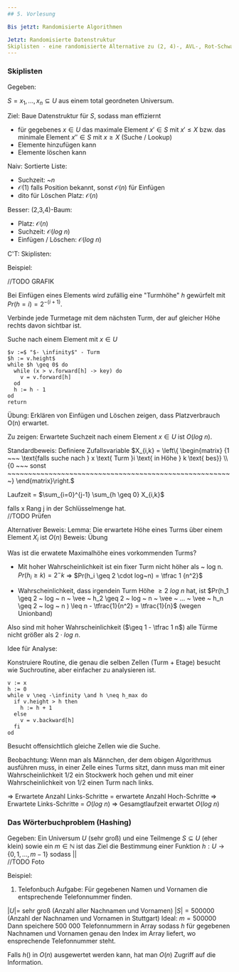 ```yaml
---
## 5. Vorlesung

Bis jetzt: Randomisierte Algorithmen

Jetzt: Randomisierte Datenstruktur
Skiplisten - eine randomisierte Alternative zu (2, 4)-, AVL-, Rot-Schwarz-, ... Bäumen
---
```

### Skiplisten

Gegeben:

$S = {x_1, ..., x_n} \subseteq U$ aus einem total geordneten Universum.

Ziel:
Baue Datenstruktur für $S$, sodass man effiziernt
- für gegebenes $x \in U$ das maximale Element $x' \in S$ mit $x' \leq X$ bzw. das minimale Element $x'' \in S$ mit $x \geq X$
 (Suche / Lookup)
- Elemente hinzufügen kann
- Elemente löschen kann

Naiv:
Sortierte Liste:
- Suchzeit: ~$n$
- $\mathcal{O}(1)$ falls Position bekannt, sonst $\mathcal{O}(n)$ für Einfügen
- dito für Löschen
Platz: $\mathcal{O}(n)$

Besser:
(2,3,4)-Baum:
- Platz: $\mathcal{O}(n)$
- Suchzeit: $\mathcal{O}(log~n)$
- Einfügen / Löschen: $\mathcal{O}(log~n)$

C'T:
Skiplisten:

Beispiel:

//TODO GRAFIK

Bei Einfügen eines Elements wird zufällig eine "Turmhöhe" $h$ gewürfelt mit $Pr(h = i) = 2^{-(i + 1)}$.

Verbinde jede Turmetage mit dem nächsten Turm, der auf gleicher Höhe rechts davon sichtbar ist.

Suche nach einem Element mit $x \in U$

```
$v :=$ "$- \infinity$" - Turm
$h := v.height$
while $h \geq 0$ do
  while (x > v.forward[h] -> key) do
    v = v.forward[h]
  od
  h := h - 1
od
return
```

Übung:
Erklären von Einfügen und Löschen zeigen, dass Platzverbrauch O(n) erwartet.

Zu zeigen: Erwartete Suchzeit nach einem Element $x \in U$ ist $O(log~n)$.

Standardbeweis:
Definiere Zufallsvariable
$X_{i,k} = \left\{
\begin{matrix}
    {1 ~~~ \text{falls suche nach } x \text{ Turm }i \text{ in Höhe } k \text{ bes}} \\
    {0 ~~~ sonst ~~~~~~~~~~~~~~~~~~~~~~~~~~~~~~~~~~~~~~~~~~~~~~~~~~~~~~~}
\end{matrix}\right.$

Laufzeit = $\sum_{i=0}^{j-1} \sum_{h \geq 0} X_{i,k}$

falls x Rang j in der Schlüsselmenge hat.  
//TODO Prüfen

Alternativer Beweis:
Lemma:
Die erwartete Höhe eines Turms über einem Element $X_i$ ist $O(n)$
Beweis:
Übung

Was ist die erwatete Maximalhöhe eines vorkommenden Turms?

- Mit hoher Wahrscheinlichkeit ist ein fixer Turm nicht höher als ~ log n. $Pr(h_i \geq k) = 2 ^-k$ => $Pr(h_i \geq 2 \cdot log~n) = \tfrac 1 {n^2}$

- Wahrscheinlichkeit, dass irgendein Turm Höhe $\geq 2 ~log~ n$ hat, ist $Pr(h_1 \geq 2 ~ log ~ n ~ \vee ~ h_2 \geq 2 ~ log ~ n ~ \vee ~ ... ~ \vee ~ h_n \geq 2 ~ log ~ n ) \leq n - \tfrac{1}{n^2} = \tfrac{1}{n}$ (wegen Unionband)

Also sind mit hoher Wahrscheinlichkeit ($\geq 1 - \tfrac 1 n$) alle Türme nicht größer als $2 \cdot log~n$.

Idee für Analyse:

Konstruiere Routine, die genau die selben Zellen (Turm + Etage) besucht wie Suchroutine, aber einfacher zu analysieren ist.

```
v := x
h := 0
while v \neq -\infinity \and h \neq h_max do
  if v.height > h then
    h := h + 1
  else
    v = v.backward[h]
  fi
od
```

Besucht offensichtlich gleiche Zellen wie die Suche.

Beobachtung:
Wenn man als Männchen, der dem obigen Algorithmus ausführen muss, in einer Zelle eines Turms sitzt, dann muss man mit einer Wahrscheinlichkeit 1/2 ein Stockwerk hoch gehen und mit einer Wahrscheinlichkeit von 1/2 einen Turm nach links.

=> Erwartete Anzahl Links-Schritte = erwartete Anzahl Hoch-Schritte
=> Erwartete Links-Schritte = $O(log~n)$
=> Gesamgtlaufzeit erwartet $O(log~n)$

### Das Wörterbuchproblem (Hashing)

Gegeben: Ein Universum $U$ (sehr groß) und eine Teilmenge $S \subseteq U$ (eher klein) sowie ein $m \in \mathbb{N}$ ist das Ziel die Bestimmung einer Funktion
$h : U \rightarrow \{0,1,...,m-1\}$
sodass
$||$  
//TODO Foto

Beispiel:
1) Telefonbuch
Aufgabe: Für gegebenen Namen und Vornamen die entsprechende Telefonnummer finden.

$|U| =$ sehr groß (Anzahl aller Nachnamen und Vornamen)
$|S| = 500 000$ (Anzahl der Nachnamen und Vornamen in Stuttgart)
Ideal: $m = 500 000$
Dann speichere 500 000 Telefonnummern in Array sodass $h$ für gegebenen Nachnamen und Vornamen genau den Index im Array liefert, wo ensprechende Telefonnummer steht.

Falls $h()$ in $O(n)$ ausgewertet werden kann, hat man $O(n)$ Zugriff auf die Information.
